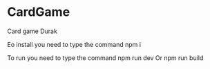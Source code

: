 # CardGame
Card game Durak

Еo install you need to type the command
npm i

To run you need to type the command
npm run dev 
Or
npm run build
